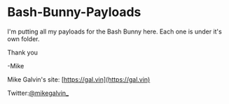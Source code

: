 # Bash-Bunny-Payloads

I'm putting all my payloads for the Bash Bunny here. Each one is under it's own folder.

Thank you

-Mike

Mike Galvin's site: [https://gal.vin](https://gal.vin)

Twitter:[@mikegalvin_](https://twitter.com/mikegalvin_)
